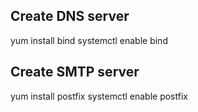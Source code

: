 ## Create DNS server

yum install bind
systemctl enable bind

## Create SMTP server

yum install postfix
systemctl enable postfix
